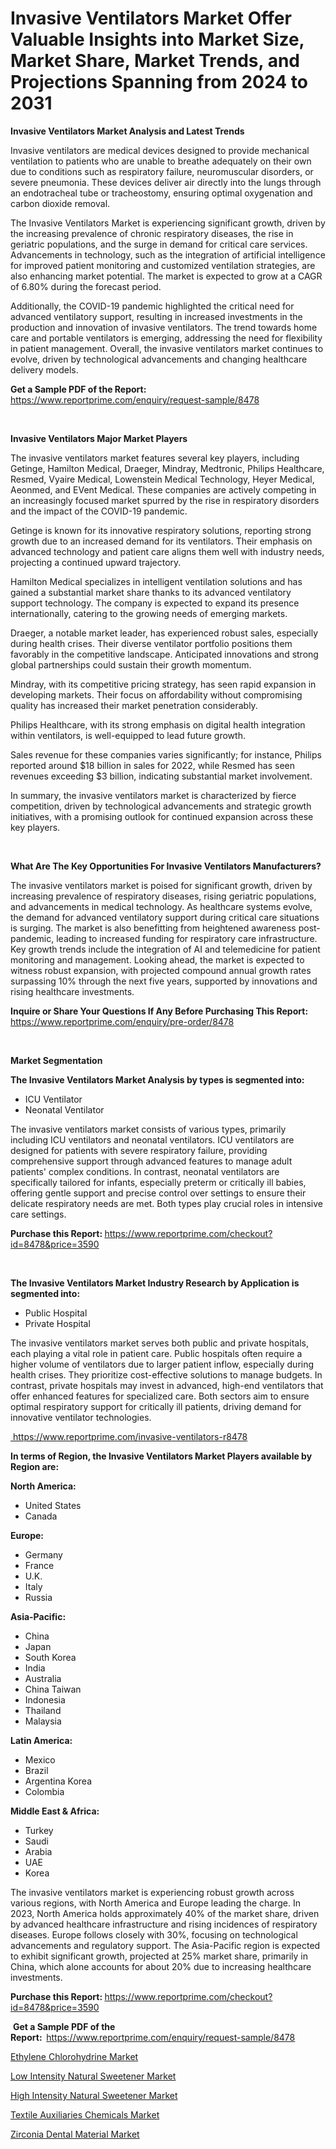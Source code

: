 <p><h1>Invasive Ventilators Market Offer Valuable Insights into Market Size, Market Share, Market Trends, and Projections Spanning from 2024 to 2031</h1></p><p><strong>Invasive Ventilators Market Analysis and Latest Trends</strong></p>
<p><p>Invasive ventilators are medical devices designed to provide mechanical ventilation to patients who are unable to breathe adequately on their own due to conditions such as respiratory failure, neuromuscular disorders, or severe pneumonia. These devices deliver air directly into the lungs through an endotracheal tube or tracheostomy, ensuring optimal oxygenation and carbon dioxide removal.</p><p>The Invasive Ventilators Market is experiencing significant growth, driven by the increasing prevalence of chronic respiratory diseases, the rise in geriatric populations, and the surge in demand for critical care services. Advancements in technology, such as the integration of artificial intelligence for improved patient monitoring and customized ventilation strategies, are also enhancing market potential. The market is expected to grow at a CAGR of 6.80% during the forecast period. </p><p>Additionally, the COVID-19 pandemic highlighted the critical need for advanced ventilatory support, resulting in increased investments in the production and innovation of invasive ventilators. The trend towards home care and portable ventilators is emerging, addressing the need for flexibility in patient management. Overall, the invasive ventilators market continues to evolve, driven by technological advancements and changing healthcare delivery models.</p></p>
<p><strong>Get a Sample PDF of the Report:&nbsp;</strong> <a href="https://www.reportprime.com/enquiry/request-sample/8478?utm_campaign=835&utm_medium=2&utm_source=Github&utm_content=ia&utm_term=10102024&utm_id=invasive-ventilators">https://www.reportprime.com/enquiry/request-sample/8478</a></p>
<p>&nbsp;</p>
<p><strong>Invasive Ventilators Major Market Players</strong></p>
<p><p>The invasive ventilators market features several key players, including Getinge, Hamilton Medical, Draeger, Mindray, Medtronic, Philips Healthcare, Resmed, Vyaire Medical, Lowenstein Medical Technology, Heyer Medical, Aeonmed, and EVent Medical. These companies are actively competing in an increasingly focused market spurred by the rise in respiratory disorders and the impact of the COVID-19 pandemic.</p><p>Getinge is known for its innovative respiratory solutions, reporting strong growth due to an increased demand for its ventilators. Their emphasis on advanced technology and patient care aligns them well with industry needs, projecting a continued upward trajectory. </p><p>Hamilton Medical specializes in intelligent ventilation solutions and has gained a substantial market share thanks to its advanced ventilatory support technology. The company is expected to expand its presence internationally, catering to the growing needs of emerging markets.</p><p>Draeger, a notable market leader, has experienced robust sales, especially during health crises. Their diverse ventilator portfolio positions them favorably in the competitive landscape. Anticipated innovations and strong global partnerships could sustain their growth momentum.</p><p>Mindray, with its competitive pricing strategy, has seen rapid expansion in developing markets. Their focus on affordability without compromising quality has increased their market penetration considerably.</p><p>Philips Healthcare, with its strong emphasis on digital health integration within ventilators, is well-equipped to lead future growth. </p><p>Sales revenue for these companies varies significantly; for instance, Philips reported around $18 billion in sales for 2022, while Resmed has seen revenues exceeding $3 billion, indicating substantial market involvement.</p><p>In summary, the invasive ventilators market is characterized by fierce competition, driven by technological advancements and strategic growth initiatives, with a promising outlook for continued expansion across these key players.</p></p>
<p>&nbsp;</p>
<p><strong>What Are The Key Opportunities For Invasive Ventilators Manufacturers?</strong></p>
<p><p>The invasive ventilators market is poised for significant growth, driven by increasing prevalence of respiratory diseases, rising geriatric populations, and advancements in medical technology. As healthcare systems evolve, the demand for advanced ventilatory support during critical care situations is surging. The market is also benefitting from heightened awareness post-pandemic, leading to increased funding for respiratory care infrastructure. Key growth trends include the integration of AI and telemedicine for patient monitoring and management. Looking ahead, the market is expected to witness robust expansion, with projected compound annual growth rates surpassing 10% through the next five years, supported by innovations and rising healthcare investments.</p></p>
<p><strong>Inquire or Share Your Questions If Any Before Purchasing This Report:</strong> <a href="https://www.reportprime.com/enquiry/pre-order/8478?utm_campaign=835&utm_medium=2&utm_source=Github&utm_content=ia&utm_term=10102024&utm_id=invasive-ventilators">https://www.reportprime.com/enquiry/pre-order/8478</a></p>
<p>&nbsp;</p>
<p><strong>Market Segmentation</strong></p>
<p><strong>The Invasive Ventilators Market Analysis by types is segmented into:</strong></p>
<p><ul><li>ICU Ventilator</li><li>Neonatal Ventilator</li></ul></p>
<p><p>The invasive ventilators market consists of various types, primarily including ICU ventilators and neonatal ventilators. ICU ventilators are designed for patients with severe respiratory failure, providing comprehensive support through advanced features to manage adult patients' complex conditions. In contrast, neonatal ventilators are specifically tailored for infants, especially preterm or critically ill babies, offering gentle support and precise control over settings to ensure their delicate respiratory needs are met. Both types play crucial roles in intensive care settings.</p></p>
<p><strong>Purchase this Report:&nbsp;</strong><a href="https://www.reportprime.com/checkout?id=8478&price=3590&utm_campaign=835&utm_medium=2&utm_source=Github&utm_content=ia&utm_term=10102024&utm_id=invasive-ventilators">https://www.reportprime.com/checkout?id=8478&price=3590</a></p>
<p>&nbsp;</p>
<p><strong>The Invasive Ventilators Market Industry Research by Application is segmented into:</strong></p>
<p><ul><li>Public Hospital</li><li>Private Hospital</li></ul></p>
<p><p>The invasive ventilators market serves both public and private hospitals, each playing a vital role in patient care. Public hospitals often require a higher volume of ventilators due to larger patient inflow, especially during health crises. They prioritize cost-effective solutions to manage budgets. In contrast, private hospitals may invest in advanced, high-end ventilators that offer enhanced features for specialized care. Both sectors aim to ensure optimal respiratory support for critically ill patients, driving demand for innovative ventilator technologies.</p></p>
<p><a href="https://www.reportprime.com/invasive-ventilators-r8478?utm_campaign=835&utm_medium=2&utm_source=Github&utm_content=ia&utm_term=10102024&utm_id=invasive-ventilators">&nbsp;https://www.reportprime.com/invasive-ventilators-r8478</a></p>
<p><strong>In terms of Region, the Invasive Ventilators Market Players available by Region are:</strong></p>
<p>
    <p> <strong> North America: </strong>
        <ul>
            <li>United States</li>
            <li>Canada</li>
        </ul>
        </p> 
    <p> <strong> Europe: </strong>
        <ul>
            <li>Germany</li>
            <li>France</li>
            <li>U.K.</li>
            <li>Italy</li>
            <li>Russia</li>
        </ul>
        </p> 
    <p> <strong> Asia-Pacific: </strong>
        <ul>
            <li>China</li>
            <li>Japan</li>
            <li>South Korea</li>
            <li>India</li>
            <li>Australia</li>
            <li>China Taiwan</li>
            <li>Indonesia</li>
            <li>Thailand</li>
            <li>Malaysia</li>
        </ul>
        </p> 
    <p> <strong> Latin America: </strong>
        <ul>
            <li>Mexico</li>
            <li>Brazil</li>
            <li>Argentina Korea</li>
            <li>Colombia</li>
        </ul>
        </p> 
    <p> <strong> Middle East & Africa: </strong>
        <ul>
            <li>Turkey</li>
            <li>Saudi</li>
            <li>Arabia</li>
            <li>UAE</li>
            <li>Korea</li>
        </ul>
    </p>
    </p>
<p><p>The invasive ventilators market is experiencing robust growth across various regions, with North America and Europe leading the charge. In 2023, North America holds approximately 40% of the market share, driven by advanced healthcare infrastructure and rising incidences of respiratory diseases. Europe follows closely with 30%, focusing on technological advancements and regulatory support. The Asia-Pacific region is expected to exhibit significant growth, projected at 25% market share, primarily in China, which alone accounts for about 20% due to increasing healthcare investments.</p></p>
<p><strong>Purchase this Report: </strong><a href="https://www.reportprime.com/checkout?id=8478&price=3590&utm_campaign=835&utm_medium=2&utm_source=Github&utm_content=ia&utm_term=10102024&utm_id=invasive-ventilators">https://www.reportprime.com/checkout?id=8478&price=3590</a></p>
<p>&nbsp;<strong>Get a Sample PDF of the Report:&nbsp;&nbsp;</strong><a href="https://www.reportprime.com/enquiry/request-sample/8478?utm_campaign=835&utm_medium=2&utm_source=Github&utm_content=ia&utm_term=10102024&utm_id=invasive-ventilators">https://www.reportprime.com/enquiry/request-sample/8478</a></p>
<p><strong></strong></p>
<p><p><a href="https://www.linkedin.com/pulse/ethylene-chlorohydrine-market-overview-forecast-2024-fdywc?utm_campaign=835&utm_medium=2&utm_source=Github&utm_content=ia&utm_term=10102024&utm_id=invasive-ventilators">Ethylene Chlorohydrine Market</a></p><p><a href="https://issuu.com/reportprime-2/docs/low-intensity-natural-sweetener-mar_b765bc18fb49c7?utm_campaign=835&utm_medium=2&utm_source=Github&utm_content=ia&utm_term=10102024&utm_id=invasive-ventilators">Low Intensity Natural Sweetener Market</a></p><p><a href="https://issuu.com/reportprime-2/docs/high-intensity-natural-sweetener-ma_6639f7427bdad9?utm_campaign=835&utm_medium=2&utm_source=Github&utm_content=ia&utm_term=10102024&utm_id=invasive-ventilators">High Intensity Natural Sweetener Market</a></p><p><a href="https://www.linkedin.com/pulse/regulatory-landscape-its-influence-global-textile-auxiliaries-7fgec?utm_campaign=835&utm_medium=2&utm_source=Github&utm_content=ia&utm_term=10102024&utm_id=invasive-ventilators">Textile Auxiliaries Chemicals Market</a></p><p><a href="https://github.com/ryanbell8967/Market-Research-Report-List-1/blob/main/zirconia-dental-material-market.md?utm_campaign=835&utm_medium=2&utm_source=Github&utm_content=ia&utm_term=10102024&utm_id=invasive-ventilators">Zirconia Dental Material Market</a></p></p>